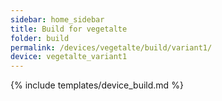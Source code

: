 ```yaml
---
sidebar: home_sidebar
title: Build for vegetalte
folder: build
permalink: /devices/vegetalte/build/variant1/
device: vegetalte_variant1
---
```

{% include templates/device_build.md %}
